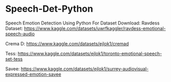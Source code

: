 # Speech-Det-Python
Speech Emotion Detection Using Python
For Dataset Download:
Ravdess Dataset:
https://www.kaggle.com/datasets/uwrfkaggler/ravdess-emotional-speech-audio

Crema D:
https://www.kaggle.com/datasets/ejlok1/cremad

Tess:
https://www.kaggle.com/datasets/ejlok1/toronto-emotional-speech-set-tess

Savee: 
https://www.kaggle.com/datasets/ejlok1/surrey-audiovisual-expressed-emotion-savee
